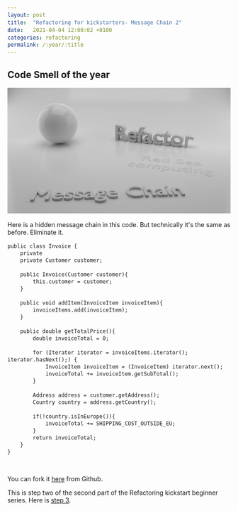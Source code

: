 ```yaml
---
layout: post
title:  "Refactoring for kickstarters- Message Chain 2"
date:   2021-04-04 12:00:02 +0100
categories: refactoring
permalink: /:year/:title
---
```


## Code Smell of the year

![Message Chain](../images/Refactoring/Refactor-message-chain.png)
<br>
 
Here is a hidden message chain in this code. But technically it's the same as before.
Eliminate it.
<br>

    public class Invoice {
        private 
        private Customer customer;
    
        public Invoice(Customer customer){
            this.customer = customer;
        }
    
        public void addItem(InvoiceItem invoiceItem){
            invoiceItems.add(invoiceItem);
        }

        public double getTotalPrice(){ 
            double invoiceTotal = 0;

            for (Iterator iterator = invoiceItems.iterator(); iterator.hasNext();) {
                InvoiceItem invoiceItem = (InvoiceItem) iterator.next();
                invoiceTotal += invoiceItem.getSubTotal();
            }

            Address address = customer.getAddress();
            Country country = address.getCountry();

            if(!country.isInEurope()){
                invoiceTotal += SHIPPING_COST_OUTSIDE_EU;
            }
            return invoiceTotal;
        }
    }   

<br>

You can fork it [here](https://github.com/redseacomputing/Refactoring_MessageChain2) from Github.

This is step two of the second part of the Refactoring kickstart beginner series. Here is [step 3](https://redseacomputing.github.io/2021/Refactoring2-3-data-class).